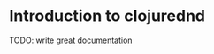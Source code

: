 # Introduction to clojurednd

TODO: write [great documentation](http://jacobian.org/writing/what-to-write/)
